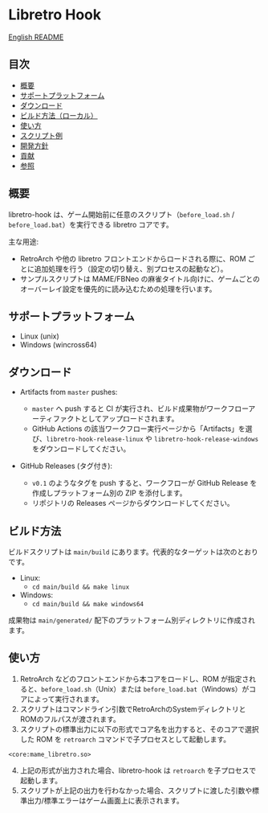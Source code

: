 # Libretro Hook

[English README](README.md)

## 目次

- [概要](#概要)
- [サポートプラットフォーム](#サポートプラットフォーム)
- [ダウンロード](#ダウンロード)
- [ビルド方法（ローカル）](#ビルド方法ローカル)
- [使い方](#使い方)
- [スクリプト例](#スクリプト例)
- [開発方針](#開発方針)
- [貢献](#貢献)
- [参照](#参照)

## 概要

libretro-hook は、ゲーム開始前に任意のスクリプト（`before_load.sh` / `before_load.bat`）を実行できる libretro コアです。

主な用途:
- RetroArch や他の libretro フロントエンドからロードされる際に、ROM ごとに追加処理を行う（設定の切り替え、別プロセスの起動など）。
- サンプルスクリプトは MAME/FBNeo の麻雀タイトル向けに、ゲームごとのオーバーレイ設定を優先的に読み込むための処理を行います。

## サポートプラットフォーム

- Linux (unix)
- Windows (wincross64)

## ダウンロード

- Artifacts from `master` pushes:
  - `master` へ push すると CI が実行され、ビルド成果物がワークフローアーティファクトとしてアップロードされます。
  - GitHub Actions の該当ワークフロー実行ページから「Artifacts」を選び、`libretro-hook-release-linux` や `libretro-hook-release-windows` をダウンロードしてください。

- GitHub Releases (タグ付き):
  - `v0.1` のようなタグを push すると、ワークフローが GitHub Release を作成しプラットフォーム別の ZIP を添付します。
  - リポジトリの Releases ページからダウンロードしてください。

## ビルド方法

ビルドスクリプトは `main/build` にあります。代表的なターゲットは次のとおりです。

- Linux:
  - `cd main/build && make linux`
- Windows:
  - `cd main/build && make windows64`

成果物は `main/generated/` 配下のプラットフォーム別ディレクトリに作成されます。

## 使い方

1. RetroArch などのフロントエンドから本コアをロードし、ROM が指定されると、`before_load.sh`（Unix）または `before_load.bat`（Windows）がコアによって実行されます。
2. スクリプトはコマンドライン引数でRetroArchのSystemディレクトリとROMのフルパスが渡されます。
3. スクリプトの標準出力に以下の形式でコア名を出力すると、そのコアで選択した ROM を `retroarch` コマンドで子プロセスとして起動します。

```
<core:mame_libretro.so>
```

4. 上記の形式が出力された場合、libretro-hook は `retroarch` を子プロセスで起動します。
5. スクリプトが上記の出力を行わなかった場合、スクリプトに渡した引数や標準出力/標準エラーはゲーム画面上に表示されます。

